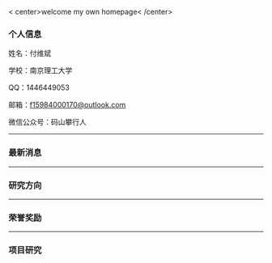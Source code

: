 < center>welcome my own homepage< /center>

### 个人信息

姓名：付维斌     

学校：南京理工大学     

QQ：1446449053     

邮箱：f15984000170@outlook.com      

微信公众号：码山攀行人    

---
### 最新消息


---
### 研究方向


---
### 荣誉奖励

---
### 项目研究


